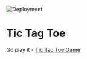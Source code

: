 ![Deployment](https://github.com/2underscores/tic-tac-toe/actions/workflows/build-deploy.yml/badge.svg)

# Tic Tag Toe
Go play it - [Tic Tac Toe Game](https://tictactoe.not-localhost.com/)